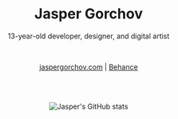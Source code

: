 <h1 align="center">Jasper Gorchov</h1>
<p align="center">13-year-old developer, designer, and digital artist</p>
<br />
<p align="center"><a href="https://jaspergorchov.com">jaspergorchov.com</a> | <a href="https://www.behance.net/jaspergorchov">Behance</a></p>
<br />
<br />
<div align="center">

![Jasper's GitHub stats](https://github-readme-stats.vercel.app/api?username=hyphenzero&hide_rank=true&theme=github_dark)

</div>
